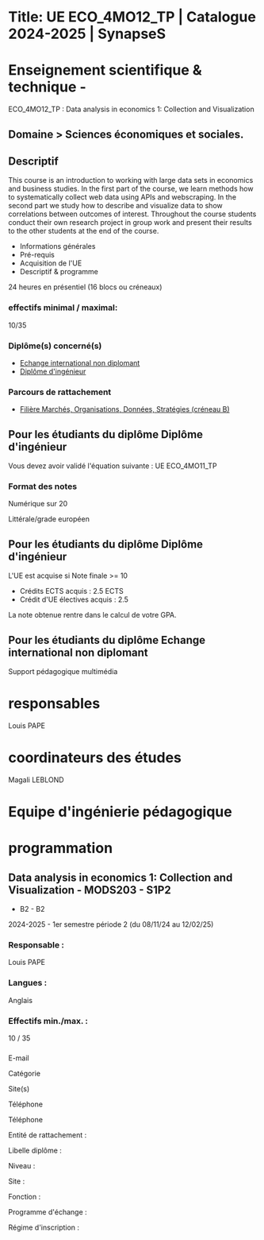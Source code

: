 # Title: UE ECO_4MO12_TP | Catalogue 2024-2025 | SynapseS

#  [ ](/catalogue/2024-2025) Enseignement scientifique & technique \-
ECO_4MO12_TP : Data analysis in economics 1: Collection and Visualization

## Domaine > Sciences économiques et sociales.

## Descriptif

This course is an introduction to working with large data sets in economics
and business studies. In the first part of the course, we learn methods how to
systematically collect web data using APIs and webscraping. In the second part
we study how to describe and visualize data to show correlations between
outcomes of interest. Throughout the course students conduct their own
research project in group work and present their results to the other students
at the end of the course.

  * Informations générales
  * Pré-requis
  * Acquisition de l'UE
  * Descriptif & programme

24 heures en présentiel (16 blocs ou créneaux)

### effectifs minimal / maximal:

10/35

### Diplôme(s) concerné(s)

  * [Echange international non diplomant](/catalogue/2024-2025/diplome/1/PEI-echange-international-non-diplomant)
  * [Diplôme d'ingénieur](/catalogue/2024-2025/diplome/4/ING-diplome-d-ingenieur)

### Parcours de rattachement

  * [Filière Marchés, Organisations, Données, Stratégies (créneau B)](/catalogue/2024-2025/parcours/1405/MODS-filiere-marches-organisations-donnees-strategies-creneau-b)

## Pour les étudiants du diplôme Diplôme d'ingénieur

Vous devez avoir validé l'équation suivante : UE ECO_4MO11_TP

### Format des notes

Numérique sur 20

Littérale/grade européen

## Pour les étudiants du diplôme Diplôme d'ingénieur

L'UE est acquise si Note finale >= 10

  * Crédits ECTS acquis : 2.5 ECTS
  * Crédit d'UE électives acquis : 2.5

La note obtenue rentre dans le calcul de votre GPA.

## Pour les étudiants du diplôme Echange international non diplomant

Support pédagogique multimédia

# responsables

Louis PAPE

# coordinateurs des études

Magali LEBLOND

# Equipe d'ingénierie pédagogique

# programmation

## Data analysis in economics 1: Collection and Visualization - MODS203 - S1P2
- B2 - B2

2024-2025 - 1er semestre période 2 (du 08/11/24 au 12/02/25)

### Responsable :

Louis PAPE

### Langues :

Anglais

### Effectifs min./max. :

10 / 35

###

E-mail

Catégorie

Site(s)

Téléphone

Téléphone

Entité de rattachement :

Libelle diplôme :

Niveau :

Site :

Fonction :

Programme d'échange :

Régime d'inscription :


